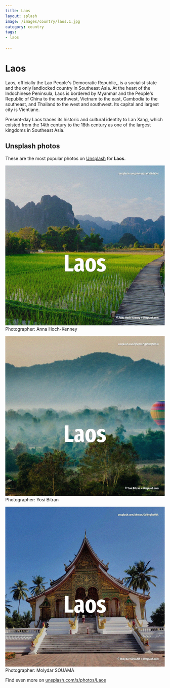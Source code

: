 ```yaml
---
title: Laos
layout: splash
image: /images/country/laos.1.jpg
category: country
tags:
- laos

---
```

# Laos

Laos, officially the Lao People's Democratic Republic,, is a socialist state and the only 
landlocked country in Southeast Asia.
At the heart of the Indochinese Peninsula, Laos is bordered by Myanmar and the People's Republic of 
China to the northwest, Vietnam to the east, Cambodia to the southeast, and Thailand to the west 
and southwest.
Its capital and largest city is Vientiane.

Present-day Laos traces its historic and cultural identity to Lan Xang, which existed from the 14th 
century to the 18th century as one of the largest kingdoms in Southeast Asia.

 
## Unsplash photos
These are the most popular photos on [Unsplash](https://unsplash.com) for **Laos**.
 
![Laos](/images/country/laos.1.jpg)
Photographer:  Anna Hoch-Kenney
 
![Laos](/images/country/laos.2.jpg)
Photographer:  Yosi Bitran
 
![Laos](/images/country/laos.3.jpg)
Photographer:  Molydar SOUAMA
 
Find even more on [unsplash.com/s/photos/Laos](https://unsplash.com/s/photos/Laos)
 
